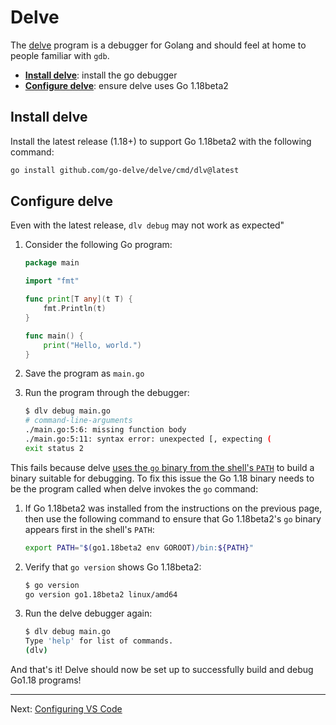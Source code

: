 # Delve

The [delve](https://github.com/go-delve/delve) program is a debugger for Golang and should feel at home to people familiar with `gdb`.

* [**Install delve**](#install-delve): install the go debugger
* [**Configure delve**](#configure-delve): ensure delve uses Go 1.18beta2

## Install delve

Install the latest release (1.18+) to support Go 1.18beta2 with the following command:

```bash
go install github.com/go-delve/delve/cmd/dlv@latest
```

## Configure delve

Even with the latest release, `dlv debug` may not work as expected"

1. Consider the following Go program:

    ```go
    package main

    import "fmt"

    func print[T any](t T) {
    	fmt.Println(t)
    }

    func main() {
    	print("Hello, world.")
    }
    ```

1. Save the program as `main.go`

1. Run the program through the debugger:

    ```bash
    $ dlv debug main.go
    # command-line-arguments
    ./main.go:5:6: missing function body
    ./main.go:5:11: syntax error: unexpected [, expecting (
    exit status 2
    ```

This fails because delve [uses the `go` binary from the shell's `PATH`](https://github.com/go-delve/delve/blob/master/pkg/gobuild/gobuild.go) to build a binary suitable for debugging. To fix this issue the Go 1.18 binary needs to be the program called when delve invokes the `go` command:

1. If Go 1.18beta2 was installed from the instructions on the previous page, then use the following command to ensure that Go 1.18beta2's `go` binary appears first in the shell's `PATH`:

    ```bash
    export PATH="$(go1.18beta2 env GOROOT)/bin:${PATH}"
    ```

2. Verify that `go version` shows Go 1.18beta2:

    ```bash
    $ go version
    go version go1.18beta2 linux/amd64
    ```

3. Run the delve debugger again:

    ```bash
    $ dlv debug main.go       
    Type 'help' for list of commands.
    (dlv) 
    ```

And that's it! Delve should now be set up to successfully build and debug Go1.18 programs!

---

Next: [Configuring VS Code](./03-vscode.md)

